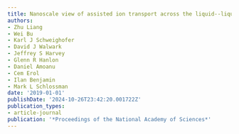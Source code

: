 ```yaml
---
title: Nanoscale view of assisted ion transport across the liquid--liquid interface
authors:
- Zhu Liang
- Wei Bu
- Karl J Schweighofer
- David J Walwark
- Jeffrey S Harvey
- Glenn R Hanlon
- Daniel Amoanu
- Cem Erol
- Ilan Benjamin
- Mark L Schlossman
date: '2019-01-01'
publishDate: '2024-10-26T23:42:20.001722Z'
publication_types:
- article-journal
publication: '*Proceedings of the National Academy of Sciences*'
---
```

